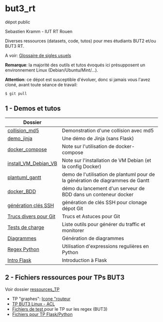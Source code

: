 # but3_rt
dépot public

Sebastien Kramm - IUT RT Rouen

Diverses ressources (datasets, code, tutos) pour mes étudiants BUT2 et/ou BUT3 RT.

A voir: [Glossaire de sigles usuels](content/glossaire.md)

**Remarque**: la majorité des outils et tutos évoqués ici présupposent un environnement Linux (Debian/Ubuntu/Mint/...).


**Attention**: ce dépot est susceptible d'évoluer, donc si jamais vous l'avez cloné, avant toute séance de travail:
```
$ git pull
```

## 1 - Demos et tutos
|  Dossier                          |             |
|-----------------------------------|-------------| 
| [collision_md5](content/collision_md5/)      | Demonstration d'une collision avec md5 |
| [demo_jinja](content/demo_jinja/)            |  Une démo de Jinja (sans Flask) |
| [docker_compose](content/docker_compose)     | Note sur l'utilisation de docker-compose |
| [install_VM_Debian_VB](install_VM_Debian_VB) |  Note sur l'installation de VM Debian (et la config Docker) |
| [plantuml_gantt](content/plantuml_gantt/)    | demo de l'utilisation de plantuml pour de<br>la génération de diagrammes de Gantt |
| [docker_BDD](docker_BDD/)               | démo du lancement d'un serveur de BDD dans un conteneur docker |
| [génération clés SSH](content/SSH_keys) | génération de clés SSH pour clonage dépot Git |
| [Trucs divers pour Git](content/git_TA) | Trucs et Astuces pour Git |
| [Tests de charge](content/load_test)    | Liste outils pour générer du traffic et monitorer |
| [Diagrammes](content/diagrammes)        | Génération de diagrammes |
| [Regex Python](content/regex_python)    | Utilisation d'expressions regulières en Python |
| [Intro Flask](content/flask)            | Introduction à Flask |


## 2 - Fichiers ressources pour TPs BUT3

Voir dossier [ressources_TP](ressources_TP/)

- TP "graphes": [Icone "routeur](ressources_TP/graphes/icon_router.png)
- [TP BUT3 Linux - ACL](ressources_TP/TP_ACL_SUID/)
- [Fichiers de test ](ressources_TP/regex/) pour le TP sur les regex (BUT3)
- [Fichiers pour TP Flask/Python](ressources_TP/TP_Flask_1)

